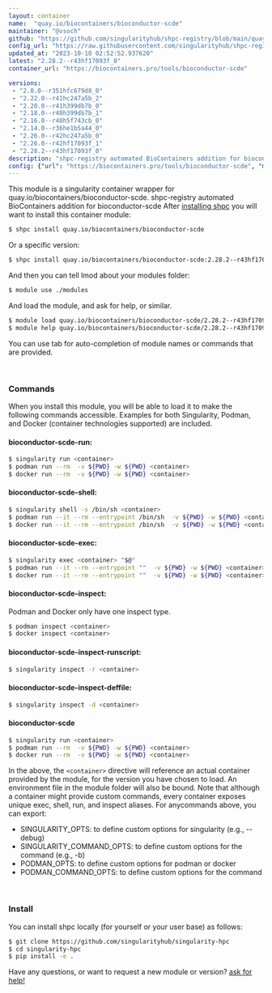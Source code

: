 ```yaml
---
layout: container
name:  "quay.io/biocontainers/bioconductor-scde"
maintainer: "@vsoch"
github: "https://github.com/singularityhub/shpc-registry/blob/main/quay.io/biocontainers/bioconductor-scde/container.yaml"
config_url: "https://raw.githubusercontent.com/singularityhub/shpc-registry/main/quay.io/biocontainers/bioconductor-scde/container.yaml"
updated_at: "2023-10-10 02:52:52.937620"
latest: "2.28.2--r43hf17093f_0"
container_url: "https://biocontainers.pro/tools/bioconductor-scde"

versions:
 - "2.8.0--r351hfc679d8_0"
 - "2.22.0--r41hc247a5b_2"
 - "2.20.0--r41h399db7b_0"
 - "2.18.0--r40h399db7b_1"
 - "2.16.0--r40h5f743cb_0"
 - "2.14.0--r36he1b5a44_0"
 - "2.26.0--r42hc247a5b_0"
 - "2.26.0--r42hf17093f_1"
 - "2.28.2--r43hf17093f_0"
description: "shpc-registry automated BioContainers addition for bioconductor-scde"
config: {"url": "https://biocontainers.pro/tools/bioconductor-scde", "maintainer": "@vsoch", "description": "shpc-registry automated BioContainers addition for bioconductor-scde", "latest": {"2.28.2--r43hf17093f_0": "sha256:50ebc9059c883072c8cee310ba9c0d4a07669d8cff2710aa44f298e8b55e4fc4"}, "tags": {"2.8.0--r351hfc679d8_0": "sha256:6a6401ace0c9addc36dc3e3cef15b8ad83495f315b9b4a58fb3edaeb39806444", "2.22.0--r41hc247a5b_2": "sha256:5d14f8e617d9c1894900e3ea17505bfb8de849c7ef41be9bee2154c66ed1cc58", "2.20.0--r41h399db7b_0": "sha256:ff8c396ab88811e4f5a07139e5996cfd7c5bf156c7f174f894e22ccd6ed53f16", "2.18.0--r40h399db7b_1": "sha256:292997b727a3507b0ee153669d254fc9184da39014db7578536b16fdf498a1e6", "2.16.0--r40h5f743cb_0": "sha256:288c00ce23da011e71d0819a6bbf65ca829203dd64a2f566ee7aced99b74cf10", "2.14.0--r36he1b5a44_0": "sha256:50e2bb76daf75c8dcc5e765ca1c5430710adacd9cda21c4784b683e266fc2504", "2.26.0--r42hc247a5b_0": "sha256:0286e9a6c3c2a4242539a5b6db31a35d70a1376a3bbad456c2faea3c3bc235fb", "2.26.0--r42hf17093f_1": "sha256:72fc275b08649ced3b271bf50e3699f001681353220a7a4efec4e5543d8f81e9", "2.28.2--r43hf17093f_0": "sha256:50ebc9059c883072c8cee310ba9c0d4a07669d8cff2710aa44f298e8b55e4fc4"}, "docker": "quay.io/biocontainers/bioconductor-scde"}
---
```


This module is a singularity container wrapper for quay.io/biocontainers/bioconductor-scde.
shpc-registry automated BioContainers addition for bioconductor-scde
After [installing shpc](#install) you will want to install this container module:


```bash
$ shpc install quay.io/biocontainers/bioconductor-scde
```

Or a specific version:

```bash
$ shpc install quay.io/biocontainers/bioconductor-scde:2.28.2--r43hf17093f_0
```

And then you can tell lmod about your modules folder:

```bash
$ module use ./modules
```

And load the module, and ask for help, or similar.

```bash
$ module load quay.io/biocontainers/bioconductor-scde/2.28.2--r43hf17093f_0
$ module help quay.io/biocontainers/bioconductor-scde/2.28.2--r43hf17093f_0
```

You can use tab for auto-completion of module names or commands that are provided.

<br>

### Commands

When you install this module, you will be able to load it to make the following commands accessible.
Examples for both Singularity, Podman, and Docker (container technologies supported) are included.

#### bioconductor-scde-run:

```bash
$ singularity run <container>
$ podman run --rm  -v ${PWD} -w ${PWD} <container>
$ docker run --rm  -v ${PWD} -w ${PWD} <container>
```

#### bioconductor-scde-shell:

```bash
$ singularity shell -s /bin/sh <container>
$ podman run --it --rm --entrypoint /bin/sh  -v ${PWD} -w ${PWD} <container>
$ docker run --it --rm --entrypoint /bin/sh  -v ${PWD} -w ${PWD} <container>
```

#### bioconductor-scde-exec:

```bash
$ singularity exec <container> "$@"
$ podman run --it --rm --entrypoint ""  -v ${PWD} -w ${PWD} <container> "$@"
$ docker run --it --rm --entrypoint ""  -v ${PWD} -w ${PWD} <container> "$@"
```

#### bioconductor-scde-inspect:

Podman and Docker only have one inspect type.

```bash
$ podman inspect <container>
$ docker inspect <container>
```

#### bioconductor-scde-inspect-runscript:

```bash
$ singularity inspect -r <container>
```

#### bioconductor-scde-inspect-deffile:

```bash
$ singularity inspect -d <container>
```



#### bioconductor-scde

```bash
$ singularity run <container>
$ podman run --rm  -v ${PWD} -w ${PWD} <container>
$ docker run --rm  -v ${PWD} -w ${PWD} <container>
```


In the above, the `<container>` directive will reference an actual container provided
by the module, for the version you have chosen to load. An environment file in the
module folder will also be bound. Note that although a container
might provide custom commands, every container exposes unique exec, shell, run, and
inspect aliases. For anycommands above, you can export:

 - SINGULARITY_OPTS: to define custom options for singularity (e.g., --debug)
 - SINGULARITY_COMMAND_OPTS: to define custom options for the command (e.g., -b)
 - PODMAN_OPTS: to define custom options for podman or docker
 - PODMAN_COMMAND_OPTS: to define custom options for the command

<br>

### Install

You can install shpc locally (for yourself or your user base) as follows:

```bash
$ git clone https://github.com/singularityhub/singularity-hpc
$ cd singularity-hpc
$ pip install -e .
```

Have any questions, or want to request a new module or version? [ask for help!](https://github.com/singularityhub/singularity-hpc/issues)